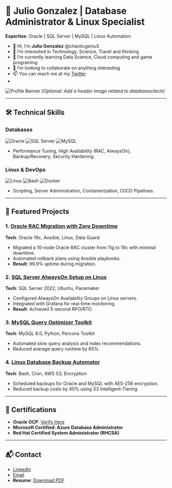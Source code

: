 # 🚀 Julio Gonzalez | Database Administrator & Linux Specialist  
**Expertise**: Oracle | SQL Server | MySQL | Linux Automation  

- 👋 Hi, I’m **Julio Gonzalez** @chaoticgeniu5
- 👀 I’m interested in Technology, Science, Travel and thinking
- 🌱 I’m currently learning Data Science, Cloud computing and game programing
- 💞️ I’m looking to collaborate on anything interesting
- 📫 You can reach me at my [Twitter]([https://x.com/SignumAstralis])
-  
![Profile Banner](https://via.placeholder.com/1500x500) *[Optional: Add a header image related to databases/tech]*

---
## 🛠️ Technical Skills  
### **Databases**  
![Oracle](https://img.shields.io/badge/Oracle-F80000?style=for-the-badge&logo=oracle&logoColor=white)
![SQL Server](https://img.shields.io/badge/SQL_Server-CC2927?style=for-the-badge&logo=microsoft-sql-server&logoColor=white)
![MySQL](https://img.shields.io/badge/MySQL-4479A1?style=for-the-badge&logo=mysql&logoColor=white)  
- Performance Tuning, High Availability (RAC, AlwaysOn), Backup/Recovery, Security Hardening.  

### **Linux & DevOps**  
![Linux](https://img.shields.io/badge/Linux-FCC624?style=for-the-badge&logo=linux&logoColor=black)
![Bash](https://img.shields.io/badge/Bash-4EAA25?style=for-the-badge&logo=gnu-bash&logoColor=white)
![Docker](https://img.shields.io/badge/Docker-2496ED?style=for-the-badge&logo=docker&logoColor=white)  
- Scripting, Server Administration, Containerization, CI/CD Pipelines.  

---

## 🌟 Featured Projects  
### 1. [Oracle RAC Migration with Zero Downtime](https://github.com/yourusername/oracle-rac-migration)  
**Tech**: Oracle 19c, Ansible, Linux, Data Guard  
- Migrated a 10-node Oracle RAC cluster from 11g to 19c with minimal downtime.  
- Automated rollback plans using Ansible playbooks.  
- **Result**: 99.9% uptime during migration.  

### 2. [SQL Server AlwaysOn Setup on Linux](https://github.com/yourusername/sql-server-alwayson-linux)  
**Tech**: SQL Server 2022, Ubuntu, Pacemaker  
- Configured AlwaysOn Availability Groups on Linux servers.  
- Integrated with Grafana for real-time monitoring.  
- **Result**: Achieved 5-second RPO/RTO.  

### 3. [MySQL Query Optimizer Toolkit](https://github.com/yourusername/mysql-optimizer-toolkit)  
**Tech**: MySQL 8.0, Python, Percona Toolkit  
- Automated slow query analysis and index recommendations.  
- Reduced average query runtime by 65%.  

### 4. [Linux Database Backup Automator](https://github.com/yourusername/linux-db-backup)  
**Tech**: Bash, Cron, AWS S3, Encryption  
- Scheduled backups for Oracle and MySQL with AES-256 encryption.  
- Reduced backup costs by 40% using S3 Intelligent-Tiering.  

---

## 📜 Certifications  
- **Oracle OCP**: [Verify Here](https://example.com)  
- **Microsoft Certified: Azure Database Administrator**  
- **Red Hat Certified System Administrator (RHCSA)**  

---

## 📬 Contact  
- [LinkedIn](https://linkedin.com/in/yourprofile)  
- [Email](mailto:your.email@domain.com)  
- **Resume**: [Download PDF](https://github.com/yourusername/resume/releases/latest)  

